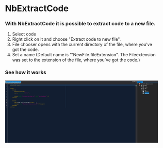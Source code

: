 <h1>NbExtractCode</h1>
<h3>With NbExtractCode it is possible to extract code to a new file.</h3>

<ol>
    <li>Select code</li>
    <li>Right click on it and choose "Extract code to new file".</li>
    <li>File chooser opens with the current directory of the file, where you've got the code.</li>
    <li>Set a name (Default name is '"NewFile.fileExtension". The Fileextension was set to the extension of the file, where you've got the code.)</li>
</ol>

<h3>See how it works</h3>
<img src="screenshots/NbExtractCode.gif?raw=true" />